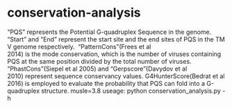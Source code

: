 # conservation-analysis
“PQS” represents the Potential G-quadruplex Sequence in the genome.
“Start” and “End” represent the start site and the end sites of PQS in the TMV genome respectively. 
“PatternCons”(Frees et  al 2014) is the mode conservation, which is the number of viruses containing PQS at the same position divided by the total number of viruses.
“PhastCons”(Siepel et al 2005) and “Gerpscore”(Davydov et al 2010) represent sequence conservancy values. G4HunterScore(Bedrat et al 2016) is employed to evaluate the probability that PQS can fold into a G-quadruplex structure.
musle=3.8
useage:
python conservation_analysis.py -h
